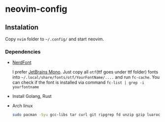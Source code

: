 # neovim-config

## Instalation

Copy `nvim` folder to `~/.config/` and start neovim.

### Dependencies

- [NerdFont](https://www.nerdfonts.com/)

    I prefer [JetBrains Mono](https://github.com/ryanoasis/nerd-fonts/releases/download/v3.2.1/JetBrainsMono.zip).
    Just copy all `otf`(ttf goes under ttf folder) fonts into `~/.local/share/fonts/otf/YourFontName/....` and run `fc-cache`.
    You can check if the font is installed via command `fc-list | grep -i yourfontname`

- Install Golang, Rust

- Arch linux

    ```bash
    sudo pacman -Syu gcc-libs tar curl git ripgrep fd unzip gzip luarocks wl-clipboard # wl-clipboard for Wayland
    ```
